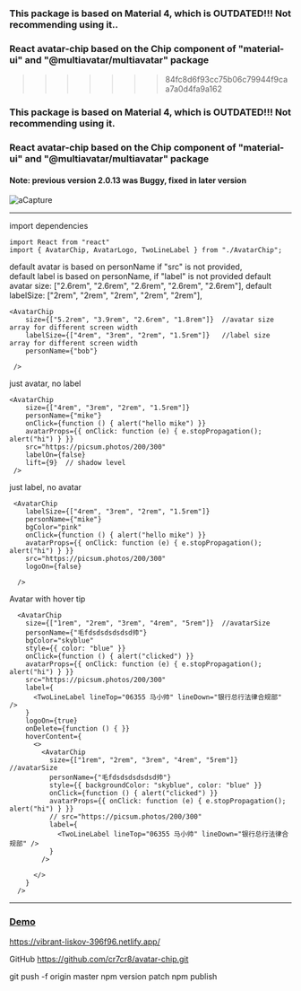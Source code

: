 
### This package is based on Material 4, which is OUTDATED!!! Not recommending using it..


### React avatar-chip based on  the Chip component of "material-ui" and "@multiavatar/multiavatar" package 
>>>>>>> 84fc8d6f93cc75b06c79944f9caa7a0d4fa9a162

### This package is based on Material 4, which is OUTDATED!!! Not recommending using it.

### React avatar-chip based on  the Chip component of "material-ui" and "@multiavatar/multiavatar" package 
#### Note: previous version 2.0.13 was Buggy, fixed in later version

![aCapture](https://user-images.githubusercontent.com/106660/132795601-b5862112-d3fb-43b6-a6fe-e28e78eb867c.JPG)


------------------------------------
import dependencies

    import React from "react"
    import { AvatarChip, AvatarLogo, TwoLineLabel } from "./AvatarChip";

default avatar is based on personName if "src" is not provided,     
default label is based on personName, if "label" is not provided
default avatar  size: ["2.6rem", "2.6rem", "2.6rem", "2.6rem", "2.6rem"],
default labelSize: ["2rem", "2rem", "2rem", "2rem", "2rem"],
   
    <AvatarChip
        size={["5.2rem", "3.9rem", "2.6rem", "1.8rem"]}  //avatar size array for different screen width 
        labelSize={["4rem", "3rem", "2rem", "1.5rem"]}   //label size array for different screen width 
        personName={"bob"}
       
     />

just avatar, no label
   
    <AvatarChip
        size={["4rem", "3rem", "2rem", "1.5rem"]} 
        personName={"mike"}
        onClick={function () { alert("hello mike") }}
        avatarProps={{ onClick: function (e) { e.stopPropagation(); alert("hi") } }}
        src="https://picsum.photos/200/300" 
        labelOn={false}
        lift={9}  // shadow level
     />

just label, no avatar
   
     <AvatarChip
        labelSize={["4rem", "3rem", "2rem", "1.5rem"]}
        personName={"mike"}
        bgColor="pink"
        onClick={function () { alert("hello mike") }}
        avatarProps={{ onClick: function (e) { e.stopPropagation(); alert("hi") } }}
        src="https://picsum.photos/200/300"
        logoOn={false}

      />



Avatar with hover tip

      <AvatarChip
        size={["1rem", "2rem", "3rem", "4rem", "5rem"]}  //avatarSize
        personName={"毛fdsdsdsdsdsd帅"}
        bgColor="skyblue"
        style={{ color: "blue" }}
        onClick={function () { alert("clicked") }}
        avatarProps={{ onClick: function (e) { e.stopPropagation(); alert("hi") } }}
        src="https://picsum.photos/200/300"
        label={
          <TwoLineLabel lineTop="06355 马小帅" lineDown="银行总行法律合规部" />
        }
        logoOn={true}  
        onDelete={function () { }}
        hoverContent={
          <>
            <AvatarChip
              size={["1rem", "2rem", "3rem", "4rem", "5rem"]}  //avatarSize
              personName={"毛fdsdsdsdsdsd帅"}
              style={{ backgroundColor: "skyblue", color: "blue" }}
              onClick={function () { alert("clicked") }}
              avatarProps={{ onClick: function (e) { e.stopPropagation(); alert("hi") } }}
              // src="https://picsum.photos/200/300"
              label={
                <TwoLineLabel lineTop="06355 马小帅" lineDown="银行总行法律合规部" />
              }
            />

          </>
        }
      />


 
------------------------------------

### [Demo](https://vibrant-liskov-396f96.netlify.app/) 

https://vibrant-liskov-396f96.netlify.app/



GitHub https://github.com/cr7cr8/avatar-chip.git


 
git push -f origin master
npm version patch
npm publish

